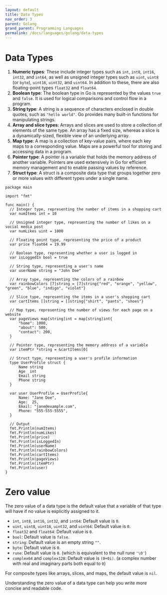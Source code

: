```yaml
---
layout: default
title: Data Types
nav_order: 3
parent: Golang
grand_parent: Programming Languages
permalink: /docs/languages/golang/data-types
---
```


#  Data Types

1. __Numeric types__: These include integer types such as `int`, `int8`, `int16`, `int32`, and `int64`, as well as unsigned integer types such as `uint`, `uint8` (or `byte`), `uint16`, `uint32`, and `uint64`. In addition to these, there are also floating-point types `float32` and `float64`.
1. __Boolean type__: The boolean type in Go is represented by the values `true` and `false`. It is used for logical comparisons and control flow in a program.
1. __String type__: A string is a sequence of characters enclosed in double quotes, such as `"hello world"`. Go provides many built-in functions for manipulating strings.
1. __Array and slice types__: Arrays and slices are used to store a collection of elements of the same type. An array has a fixed size, whereas a slice is a dynamically-sized, flexible view of an underlying array.
1. __Map type__: A map is a collection of key-value pairs, where each key maps to a corresponding value. Maps are a powerful tool for storing and accessing data in a program.
1. __Pointer type__: A pointer is a variable that holds the memory address of another variable. Pointers are used extensively in Go for efficient memory management and to enable passing values by reference.
1. __Struct type__: A struct is a composite data type that groups together zero or more values with different types under a single name.

```golang
package main

import "fmt"

func main() {
  // Integer type, representing the number of items in a shopping cart
  var numItems int = 10

  // Unsigned integer type, representing the number of likes on a social media post
  var numLikes uint = 1000

  // Floating point type, representing the price of a product
  var price float64 = 19.99

  // Boolean type, representing whether a user is logged in
  var isLoggedIn bool = true

  // String type, representing a user's name
  var userName string = "John Doe"

  // Array type, representing the colors of a rainbow
  var rainbowColors [7]string = [7]string{"red", "orange", "yellow", "green", "blue", "indigo", "violet"}

  // Slice type, representing the items in a user's shopping cart
  var cartItems []string = []string{"shirt", "pants", "shoes"}

  // Map type, representing the number of views for each page on a website
  var pageViews map[string]int = map[string]int{
      "home": 1000,
      "about": 500,
      "contact": 200,
  }

  // Pointer type, representing the memory address of a variable
  var itemPtr *string = &cartItems[0]

  // Struct type, representing a user's profile information
  type UserProfile struct {
      Name string
      Age  int
      Email string
      Phone string
  }

  var user UserProfile = UserProfile{
      Name: "Jane Doe",
      Age:  25,
      Email: "jane@example.com",
      Phone: "555-555-5555",
  }

  // Output
  fmt.Println(numItems)
  fmt.Println(numLikes)
  fmt.Println(price)
  fmt.Println(isLoggedIn)
  fmt.Println(userName)
  fmt.Println(rainbowColors)
  fmt.Println(cartItems)
  fmt.Println(pageViews)
  fmt.Println(itemPtr)
  fmt.Println(user)
}
```

# Zero value

The zero value of a data type is the default value that a variable of that type will have if no value is explicitly assigned to it.

- `int`, `int8`, `int16`, `int32`, and `int64`: Default value is `0`.
- `uint`, `uint8`, `uint16`, `uint32`, and `uint64`: Default value is `0`.
- `float32` and `float64`: Default value is `0`.
- `bool`: Default value is `false`.
- `string`: Default value is an empty string `""`.
- `byte`: Default value is `0`.
- `rune`: Default value is `0`. (which is equivalent to the null rune `'\0'`)
- `complex64` and `complex128`: Default value is `(0+0i)`. (a complex number with real and imaginary parts both equal to `0`)

For composite types like arrays, slices, and maps, the default value is `nil`.

Understanding the zero value of a data type can help you write more concise and readable code.
